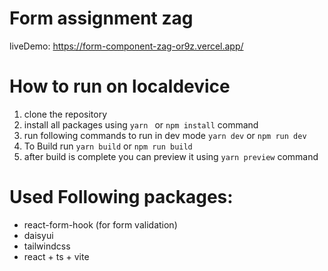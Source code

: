 # Form assignment zag

liveDemo: https://form-component-zag-or9z.vercel.app/

# How to run on localdevice

1. clone the repository
2. install all packages using `yarn ` or `npm install` command
3. run following commands to run in dev mode `yarn dev` or `npm run dev`
4. To Build run `yarn build` or `npm run build`
5. after build is complete you can preview it using `yarn preview` command

   
# Used Following packages:

- react-form-hook (for form validation)
- daisyui
- tailwindcss
- react + ts + vite






